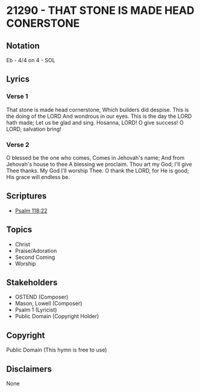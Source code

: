 # 21290 - THAT STONE IS MADE HEAD CONERSTONE

## Notation

Eb - 4/4 on 4 - SOL

## Lyrics

### Verse 1

That stone is made head cornerstone, Which builders did despise. This is the doing of the LORD And wondrous in our eyes. This is the day the LORD hath made; Let us be glad and sing. Hosanna, LORD! O give success! O LORD, salvation bring!

### Verse 2

O blessed be the one who comes, Comes in Jehovah's name; And from Jehovah's house to thee A blessing we proclaim. Thou art my God; I'll give Thee thanks. My God I'll worship Thee. O thank the LORD, for He is good; His grace will endless be.


## Scriptures

- [Psalm 118:22](https://www.biblegateway.com/passage/?search=Psalm%20118%3A22)

## Topics

- Christ
- Praise/Adoration
- Second Coming
- Worship

## Stakeholders

- OSTEND (Composer)
- Mason, Lowell (Composer)
- Psalm 1 (Lyricist)
- Public Domain (Copyright Holder)

## Copyright

Public Domain
(This hymn is free to use)

## Disclaimers

None


